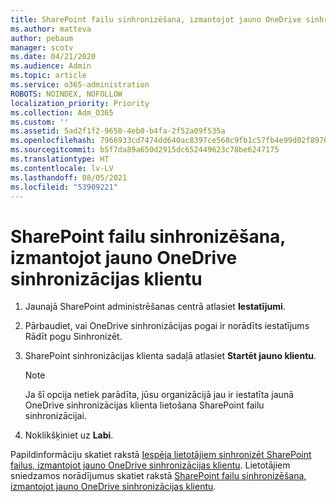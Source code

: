 ```yaml
---
title: SharePoint failu sinhronizēšana, izmantojot jauno OneDrive sinhronizācijas klientu
ms.author: matteva
author: pebaum
manager: scotv
ms.date: 04/21/2020
ms.audience: Admin
ms.topic: article
ms.service: o365-administration
ROBOTS: NOINDEX, NOFOLLOW
localization_priority: Priority
ms.collection: Adm_O365
ms.custom: ''
ms.assetid: 5ad2f1f2-9650-4eb0-b4fa-2f52a09f535a
ms.openlocfilehash: 7966933cd7474dd640ac8397ce560c9fb1c57fb4e99d02f8976d5dcfe7cf5a82
ms.sourcegitcommit: b5f7da89a650d2915dc652449623c78be6247175
ms.translationtype: HT
ms.contentlocale: lv-LV
ms.lasthandoff: 08/05/2021
ms.locfileid: "53909221"
---
```

# <a name="sync-sharepoint-files-with-the-new-onedrive-sync-client"></a>SharePoint failu sinhronizēšana, izmantojot jauno OneDrive sinhronizācijas klientu

1. Jaunajā SharePoint administrēšanas centrā atlasiet **Iestatījumi**.
    
2. Pārbaudiet, vai OneDrive sinhronizācijas pogai ir norādīts iestatījums Rādīt pogu Sinhronizēt.
    
3. SharePoint sinhronizācijas klienta sadaļā atlasiet **Startēt jauno klientu**.
    
    > [!NOTE]
    > Ja šī opcija netiek parādīta, jūsu organizācijā jau ir iestatīta jaunā OneDrive sinhronizācijas klienta lietošana SharePoint failu sinhronizācijai. 
  
4. Noklikšķiniet uz **Labi**.
    
Papildinformāciju skatiet rakstā [Iespēja lietotājiem sinhronizēt SharePoint failus, izmantojot jauno OneDrive sinhronizācijas klientu](https://go.microsoft.com/fwlink/?linkid=866433). Lietotājiem sniedzamos norādījumus skatiet rakstā [SharePoint failu sinhronizēšana, izmantojot jauno OneDrive sinhronizācijas klientu](https://go.microsoft.com/fwlink/?linkid=866427).
  

